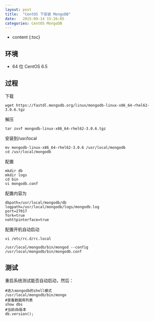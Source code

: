 ```yaml
---
layout: post
title:  "CentOS 下安装 MongoDB"
date:   2015-09-14 15:26:05
categories: CentOS MongoDB
---
```


* content
{:toc}

## 环境

* 64 位 CentOS 6.5

## 过程

下载

	wget https://fastdl.mongodb.org/linux/mongodb-linux-x86_64-rhel62-3.0.6.tgz

解压

	tar zxvf mongodb-linux-x86_64-rhel62-3.0.6.tgz

安装到/usr/local

	mv mongodb-linux-x86_64-rhel62-3.0.6 /usr/local/mongodb
	cd /usr/local/mongodb

配置

	mkdir db
	mkdir logs
	cd bin
	vi mongodb.conf

配置内容为

	dbpath=/usr/local/mongodb/db
	logpath=/usr/local/mongodb/logs/mongodb.log
	port=27017
	fork=true
	nohttpinterface=true

配置开机自动启动

	vi /etc/rc.d/rc.local

	/usr/local/mongodb/bin/mongod --config /usr/local/mongodb/bin/mongodb.conf

## 测试

重启系统测试能否自动启动，然后：

	#进入mongodb的shell模式 
	/usr/local/mongodb/bin/mongo
	#查看数据库列表 
	show dbs
	#当前db版本 
	db.version();
